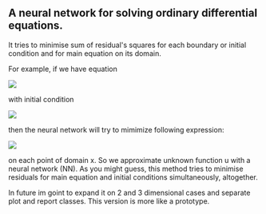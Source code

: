## A neural network for solving ordinary differential equations. 

It  tries to minimise sum of residual's squares for each boundary or initial condition
and for main equation on its domain. 

For example, if we have equation 

<img src="https://latex.codecogs.com/gif.latex? u' +2xu = 5, x \in [0,1]" /> 

with initial condition

<img src="https://latex.codecogs.com/gif.latex? u'(0) = 3 " /> 

then the  neural network will try to mimimize following expression:

<img src="https://latex.codecogs.com/gif.latex? argmin_{NN}((NN' +2xNN - 5)^2 + (NN'(0) - 3)^2) " />

on each point of domain x. So we approximate unknown function u with a neural network (NN). 
As you might guess, this method tries to minimise residuals for main equation and 
initial conditions simultaneously, altogether.

In future im goint to expand it on 2 and 3 dimensional cases and separate plot and report classes. 
This version is more like a prototype.
